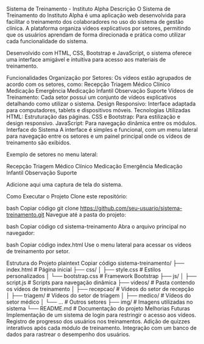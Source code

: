 Sistema de Treinamento - Instituto Alpha
Descrição
O Sistema de Treinamento do Instituto Alpha é uma aplicação web desenvolvida para facilitar o treinamento dos colaboradores no uso do sistema de gestão clínica. A plataforma organiza vídeos explicativos por setores, permitindo que os usuários aprendam de forma direcionada e prática como utilizar cada funcionalidade do sistema.

Desenvolvido com HTML, CSS, Bootstrap e JavaScript, o sistema oferece uma interface amigável e intuitiva para acesso aos materiais de treinamento.

Funcionalidades
Organização por Setores: Os vídeos estão agrupados de acordo com os setores, como:
Recepção
Triagem
Médico Clínico
Medicação
Emergência
Medicação Infantil
Observação
Suporte
Vídeos de Treinamento: Cada setor possui um conjunto de vídeos explicativos detalhando como utilizar o sistema.
Design Responsivo: Interface adaptada para computadores, tablets e dispositivos móveis.
Tecnologias Utilizadas
HTML: Estruturação das páginas.
CSS e Bootstrap: Para estilização e design responsivo.
JavaScript: Para navegação dinâmica entre os módulos.
Interface do Sistema
A interface é simples e funcional, com um menu lateral para navegação entre os setores e um painel principal onde os vídeos de treinamento são exibidos.

Exemplo de setores no menu lateral:

Recepção
Triagem
Médico Clínico
Medicação
Emergência
Medicação Infantil
Observação
Suporte

Adicione aqui uma captura de tela do sistema.

Como Executar o Projeto
Clone este repositório:

bash
Copiar código
git clone https://github.com/seu-usuario/sistema-treinamento.git
Navegue até a pasta do projeto:

bash
Copiar código
cd sistema-treinamento
Abra o arquivo principal no navegador:

bash
Copiar código
index.html
Use o menu lateral para acessar os vídeos de treinamento por setor.

Estrutura do Projeto
plaintext
Copiar código
sistema-treinamento/
├── index.html        # Página inicial
├── css/
│   ├── style.css     # Estilos personalizados
│   └── bootstrap.css # Framework Bootstrap
├── js/
│   ├── script.js     # Scripts para navegação dinâmica
├── videos/           # Pasta contendo os vídeos de treinamento
│   ├── recepcao/     # Vídeos do setor de recepção
│   ├── triagem/      # Vídeos do setor de triagem
│   ├── medico/       # Vídeos do setor médico
│   └── ...           # Outros setores
├── img/              # Imagens utilizadas no sistema
└── README.md         # Documentação do projeto
Melhorias Futuras
Implementação de um sistema de login para restringir o acesso aos vídeos.
Registro de progresso dos usuários nos treinamentos.
Adição de quizzes interativos após cada módulo de treinamento.
Integração com um banco de dados para rastrear o desempenho dos usuários.
